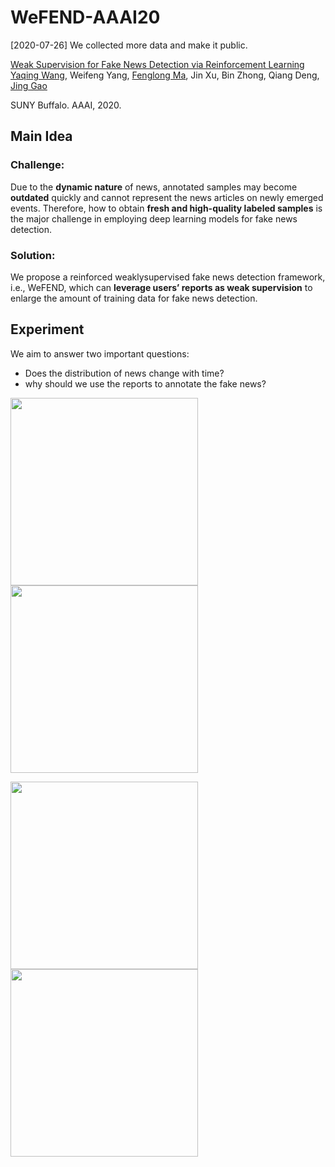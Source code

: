 # WeFEND-AAAI20

[2020-07-26] We collected more data and make it public.





[Weak Supervision for Fake News Detection via Reinforcement Learning](https://arxiv.org/abs/1912.12520)  
 [Yaqing Wang](http://www.acsu.buffalo.edu/~yaqingwa/),
 Weifeng Yang,
 [Fenglong Ma](http://www.personal.psu.edu/ffm5105/), 
  Jin Xu, Bin Zhong, Qiang Deng,
 [Jing Gao](https://cse.buffalo.edu/~jing/)
 
 SUNY Buffalo. AAAI, 2020.
 
 
 
 ## Main Idea
 ### Challenge: 
Due to the __dynamic nature__ of news, annotated samples may become __outdated__ quickly and cannot represent the news articles on newly emerged events. Therefore, how to obtain __fresh and
high-quality labeled samples__ is the major challenge in employing deep learning models for fake news detection.

### Solution: 
We propose a reinforced weaklysupervised fake news detection framework, i.e., WeFEND,
which can __leverage users’ reports as weak supervision__ to enlarge the amount of training data for fake news detection.

## Experiment
We aim to answer two important questions:
  * Does the distribution of news change with time?
  * why should we use the reports to annotate the fake
news?

<img src="https://github.com/yaqingwang/WeFEND-AAAI20/blob/master/figs/current_fake_real.jpg" width="300">  <img src="https://github.com/yaqingwang/WeFEND-AAAI20/blob/master/figs/future_fake_real.jpg" width="300">



<img src="https://github.com/yaqingwang/WeFEND-AAAI20/blob/master/figs/fake_news.jpg" width="300">  <img src="https://github.com/yaqingwang/WeFEND-AAAI20/blob/master/figs/fake_reports.jpg" width="300">
 



